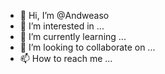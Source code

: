 - 👋 Hi, I’m @Andweaso
- 👀 I’m interested in ...
- 🌱 I’m currently learning ...
- 💞️ I’m looking to collaborate on ...
- 📫 How to reach me ...

<!---
Andweaso/Andweaso is a ✨ special ✨ repository because its `README.md` (this file) appears on your GitHub profile.
You can click the Preview link to take a look at your changes.
--->
